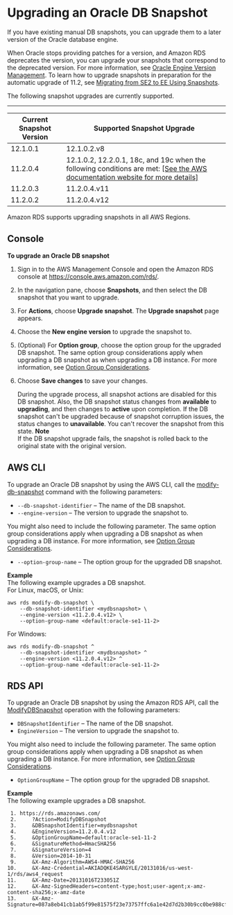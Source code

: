 # Upgrading an Oracle DB Snapshot<a name="USER_UpgradeDBSnapshot.Oracle"></a>

If you have existing manual DB snapshots, you can upgrade them to a later version of the Oracle database engine\. 

When Oracle stops providing patches for a version, and Amazon RDS deprecates the version, you can upgrade your snapshots that correspond to the deprecated version\. For more information, see [Oracle Engine Version Management](CHAP_Oracle.md#Oracle.Concepts.Patching)\. To learn how to upgrade snapshots in preparation for the automatic upgrade of 11\.2, see [Migrating from SE2 to EE Using Snapshots](USER_UpgradeDBInstance.Oracle.md#USER_UpgradeDBInstance.Oracle.auto-upgrade-of-11g.migrating-editions)\.

The following snapshot upgrades are currently supported\. 


****  

| Current Snapshot Version | Supported Snapshot Upgrade | 
| --- | --- | 
|  12\.1\.0\.1  |  12\.1\.0\.2\.v8  | 
|  11\.2\.0\.4  |  12\.1\.0\.2, 12\.2\.0\.1, 18c, and 19c when the following conditions are met: [\[See the AWS documentation website for more details\]](http://docs.aws.amazon.com/AmazonRDS/latest/UserGuide/USER_UpgradeDBSnapshot.Oracle.html)  | 
| 11\.2\.0\.3 | 11\.2\.0\.4\.v11 | 
| 11\.2\.0\.2 | 11\.2\.0\.4\.v12 | 

Amazon RDS supports upgrading snapshots in all AWS Regions\.

## Console<a name="USER_UpgradeDBSnapshot.Oracle.Console"></a>

**To upgrade an Oracle DB snapshot**

1. Sign in to the AWS Management Console and open the Amazon RDS console at [https://console\.aws\.amazon\.com/rds/](https://console.aws.amazon.com/rds/)\.

1. In the navigation pane, choose **Snapshots**, and then select the DB snapshot that you want to upgrade\.

1. For **Actions**, choose **Upgrade snapshot**\. The **Upgrade snapshot** page appears\.

1. Choose the **New engine version** to upgrade the snapshot to\.

1. \(Optional\) For **Option group**, choose the option group for the upgraded DB snapshot\. The same option group considerations apply when upgrading a DB snapshot as when upgrading a DB instance\. For more information, see [Option Group Considerations](USER_UpgradeDBInstance.Oracle.md#USER_UpgradeDBInstance.Oracle.OGPG.OG)\. 

1. Choose **Save changes** to save your changes\.

   During the upgrade process, all snapshot actions are disabled for this DB snapshot\. Also, the DB snapshot status changes from **available** to **upgrading**, and then changes to **active** upon completion\. If the DB snapshot can't be upgraded because of snapshot corruption issues, the status changes to **unavailable**\. You can't recover the snapshot from this state\. 
**Note**  
If the DB snapshot upgrade fails, the snapshot is rolled back to the original state with the original version\.

## AWS CLI<a name="USER_UpgradeDBSnapshot.Oracle.CLI"></a>

To upgrade an Oracle DB snapshot by using the AWS CLI, call the [modify\-db\-snapshot](https://docs.aws.amazon.com/cli/latest/reference/rds/modify-db-snapshot.html) command with the following parameters: 
+ `--db-snapshot-identifier` – The name of the DB snapshot\. 
+ `--engine-version` – The version to upgrade the snapshot to\. 

You might also need to include the following parameter\. The same option group considerations apply when upgrading a DB snapshot as when upgrading a DB instance\. For more information, see [Option Group Considerations](USER_UpgradeDBInstance.Oracle.md#USER_UpgradeDBInstance.Oracle.OGPG.OG)\. 
+ `--option-group-name` – The option group for the upgraded DB snapshot\. 

**Example**  
The following example upgrades a DB snapshot\.   
For Linux, macOS, or Unix:  

```
aws rds modify-db-snapshot \
    --db-snapshot-identifier <mydbsnapshot> \
    --engine-version <11.2.0.4.v12> \
    --option-group-name <default:oracle-se1-11-2>
```
For Windows:  

```
aws rds modify-db-snapshot ^
    --db-snapshot-identifier <mydbsnapshot> ^
    --engine-version <11.2.0.4.v12> ^
    --option-group-name <default:oracle-se1-11-2>
```

## RDS API<a name="USER_UpgradeDBSnapshot.Oracle.API"></a>

To upgrade an Oracle DB snapshot by using the Amazon RDS API, call the [ModifyDBSnapshot](https://docs.aws.amazon.com/AmazonRDS/latest/APIReference/API_ModifyDBSnapshot.html) operation with the following parameters: 
+ `DBSnapshotIdentifier` – The name of the DB snapshot\. 
+ `EngineVersion` – The version to upgrade the snapshot to\. 

You might also need to include the following parameter\. The same option group considerations apply when upgrading a DB snapshot as when upgrading a DB instance\. For more information, see [Option Group Considerations](USER_UpgradeDBInstance.Oracle.md#USER_UpgradeDBInstance.Oracle.OGPG.OG)\. 
+ `OptionGroupName` – The option group for the upgraded DB snapshot\. 

**Example**  
The following example upgrades a DB snapshot\.   

```
 1. https://rds.amazonaws.com/
 2.     ?Action=ModifyDBSnapshot
 3.     &DBSnapshotIdentifier=mydbsnapshot
 4.     &EngineVersion=11.2.0.4.v12
 5.     &OptionGroupName=default:oracle-se1-11-2
 6.     &SignatureMethod=HmacSHA256
 7.     &SignatureVersion=4
 8.     &Version=2014-10-31
 9.     &X-Amz-Algorithm=AWS4-HMAC-SHA256
10.     &X-Amz-Credential=AKIADQKE4SARGYLE/20131016/us-west-1/rds/aws4_request
11.     &X-Amz-Date=20131016T233051Z
12.     &X-Amz-SignedHeaders=content-type;host;user-agent;x-amz-content-sha256;x-amz-date
13.     &X-Amz-Signature=087a8eb41cb1ab5f99e81575f23e73757ffc6a1e42d7d2b30b9cc0be988cff97
```